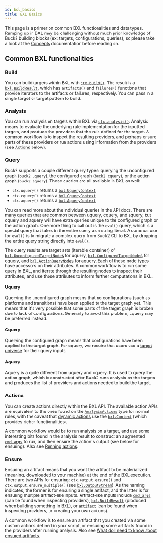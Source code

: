 ```yaml
---
id: bxl_basics
title: BXL Basics
---
```


This page is a primer on common BXL functionalities and data types. Ramping up
in BXL may be challenging without much prior knowledge of Buck2 building blocks
(ex: targets, configurations, queries), so please take a look at the
[Concepts](../concepts/concept_map.md) documentation before reading on.

## Common BXL functionalities

### Build

You can build targets within BXL with
[`ctx.build()`](../../api/bxl/Context/#contextbuild). The result is a
[`bxl.BuildResult`](../../api/bxl/BuildResult), which has `artifacts()` and
`failures()` functions that provide iterators to the artifacts or failures,
respectively. You can pass in a single target or target pattern to build.

### Analysis

You can run analysis on targets within BXL via
[`ctx.analysis()`](../../api/bxl/Context/#contextanalysis). Analysis means to
evaluate the underlying rule implementation for the inputted targets, and
produce the providers that the rule defined for the target. A common workflow is
to inspect the resulting providers, and perhaps ensure parts of these providers
or run actions using information from the providers (see [Actions](#actions)
below).

### Query

Buck2 supports a couple different query types: querying the unconfigured graph
(`buck2 uquery`), the configured graph (`buck2 cquery`), or the action graph
(`buck2 aquery`). These queries are all available in BXL as well:

- `ctx.uquery()` returns a [`bxl.UqueryContext`](../../api/bxl/UqueryContext)
- `ctx.cquery()` returns a [`bxl.CqueryContext`](../../api/bxl/CqueryContext)
- `ctx.aquery()` returns a [`bxl.AqueryContext`](../../api/bxl/AqueryContext)

You can read more about the individual queries in the API docs. There are many
queries that are common between uquery, cquery, and aquery, but cquery and
aquery will have extra queries unique to the configured graph or the action
graph. One more thing to call out is the `eval()` query, which is a special
query that takes in the entire query as a string literal. A common use for
`eval()` is to migrate a complex query from Buck2 CLI to BXL by dropping the
entire query string directly into `eval()`.

The query results are target sets (iterable container) of
[`bxl.UnconfiguredTargetNode`s](../../api/bxl/UnconfiguredTargetNode) for
uquery, [`bxl.ConfiguredTargetNode`s](../../api/bxl/ConfiguredTargetNode) for
cquery, and [`bxl.ActionQueryNode`s](../../api/bxl/ActionQueryNode) for aquery.
Each of these node types have accessors on their attributes. A common workflow
is to run some query in BXL, and iterate through the resulting nodes to inspect
their attributes, and use those attributes to inform further computations in
BXL.

#### Uquery

Querying the unconfigured graph means that no configurations (such as platforms
and transitions) have been applied to the target graph yet. This means that it's
very possible that some parts of the target graph is broken due to lack of
configurations. Generally to avoid this problem, cquery may be preferred
instead.

#### Cquery

Querying the configured graph means that configurations have been applied to the
target graph. For cquery, we require that users use a
[target universe](../developers/bxl_target_universe.md) for their query inputs.

#### Aquery

Aquery is a quite different from uquery and cquery. It is used to query the
action graph, which is constructed after Buck2 runs analysis on the targets and
produces the list of providers and actions needed to build the target.

### Actions

You can create actions directly within the BXL API. The available action APIs
are equivalent to the ones found on the
[`AnalysisActions`](../../api/build/AnalysisActions) type for normal rules, with
the caveat that [dynamic actions](./bxl_dynamic_output.md) use the
[`bxl.Context`](../../api/bxl/Context) (which provides richer functionalities).

A common workflow would be to run analysis on a target, and use some interesting
bits found in the analysis result to construct an augmented
[`cmd_args`](../../api/build#cmd_args) to run, and then ensure the action's
output (see below for ensuring). Also see
[Running actions](./bxl_common_how_tos.md#running-actions).

### Ensure

Ensuring an artifact means that you want the artifact to be materialized
(meaning, downloaded to your machine) at the end of the BXL execution. There are
two APIs for ensuring: `ctx.output.ensure()` and `ctx.output.ensure_multiple()`
(see [`bxl.OutputStream`](../../api/bxl/OutputStream)). As the naming indicates,
the former is for ensuring a single artifact, and the latter is for ensuring
multiple artifact-like inputs. Artifact-like inputs include
[`cmd_args`](../../api/build#cmd_args) (can be found when inspecting providers),
[`bxl.BuildResult`](../../api/bxl/BuildResult) (produced when building something
in BXL), or [`artifact`](../../api/build/artifact) (can be found when inspecting
providers, or creating your own actions).

A common workflow is to ensure an artifact that you created via some custom
actions defined in your script, or ensuring some artifacts found in the
providers after running analysis. Also see
[What do I need to know about ensured artifacts](./bxl_faq.md#what-do-i-need-to-know-about-ensured-artifacts).
